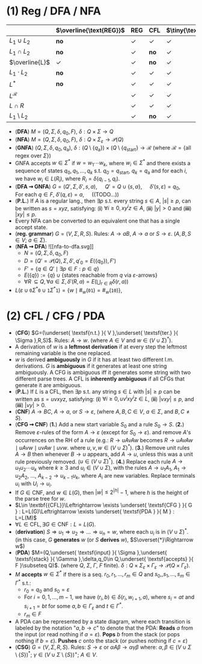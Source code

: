 # (1) Reg / DFA / NFA 

|                    | $\overline{\text{REG}}$ | $\text{REG}$ | $\text{CFL}$ | $\tiny{\text{DEC.}}$ | $\tiny{\text{REC.}}$ | $\text{P}$ | $\text{NP}$ | $\text{NPC}$ |
| ------------------ | ----------------------- | ------------ | ------------ | -------------------- | -------------------- | ---------- | ----------- | ------------ |
| $L_{1}\cup L_{2}$  | **no**                  | ✓            | ✓            | ✓                    | ✓                    | ✓          | ✓           | **no**       |
| $L_{1}\cap L_{2}$  | **no**                  | ✓            | **no**       | ✓                    | ✓                    | ✓          | ✓           | **no**       |
| $\overline{L}$     | ✓                       | ✓            | **no**       | ✓                    | **no**               | ✓          | $?$         | $?$          |
| $L_{1}\cdot L_{2}$ | **no**                  | ✓            | ✓            | ✓                    | ✓                    | ✓          | ✓           | **no**       |
| $L^*$              | **no**                  | ✓            | ✓            | ✓                    | ✓                    | ✓          | ✓           | **no**       |
| $L^\mathcal{R}$    |                         | ✓            | ✓            | ✓                    | ✓                    | ✓          |             |              |
| $L\cap R$          |                         | ✓            | ✓            | ✓                    | ✓                    | ✓          |             |              |
| $L_1\setminus L_2$ |                         | ✓            | **no**       | ✓                    | **no**               | ✓          | $?$         |              |

- (**DFA**) $M=(Q,\Sigma,\delta,q_0,F)$, $\delta:Q\times\Sigma\to Q$
- (**NFA**) $M=(Q,\Sigma,\delta,q_0,F)$, $\delta:Q\times \Sigma_\varepsilon \to \mathcal{P}(Q)$
- (**GNFA**) $(Q,\Sigma,\delta,q_{0},q_{\text{a}})$, $\delta:(Q\setminus \{q_{\text{a}}\})\times(Q\setminus \{q_{\text{start}}\}\longrightarrow\mathcal{R}$ (where $\mathcal{R}=\{ \text{all regex over } \Sigma\}$)
- GNFA accepts $w\in\Sigma^*$ if $w=w_{1}\cdots w_{k}$, where $w_{i}\in\Sigma^*$ and there exists a sequence of states $q_{0},q_{1},\dots,q_{k}$ s.t. $q_{0}=q_{\text{start}}$, $q_{k}=q_{\text{a}}$ and for each $i$, we have $w_i\in L(R_{i})$, where $R_{i}=\delta(q_{i-1},q_{i})$.
- (**DFA $\rightsquigarrow$ GNFA**) $G=(Q',\Sigma,\delta',s,a),\quad$ $Q'=Q\cup\{s,a\},\quad$ $\delta'(s,\varepsilon)=q_{0},\quad$ For each $q\in F$, $\delta'(q,\varepsilon)=a,\quad$ ((TODO...))
- (**P.L.**) If $\displaystyle A$ is a regular lang., then $\exists p$ s.t. every string $s\in A$, $|s|\geq p$, can be written as $s=xyz$, satisfying: (**i**) $\forall i\geq 0, xy^iz\in A$, (**ii**) $|y|>0$ and (**iii**) $|xy|\leq p$.
- Every NFA can be converted to an equivalent one that has a single accept state.
- (**reg. grammar**) $G=(V,\Sigma,R,S)$. Rules: $A\to aB$, $A\to a$ or $S\to \varepsilon$. ($A,B,S\in V$; $a\in \Sigma$).
- (**NFA $\rightsquigarrow$ DFA**) ![[nfa-to-dfa.svg]]
	- $N=(Q,\Sigma,\delta,q_{0},F)$
	- $D=(Q'=\mathcal{P}(Q),\Sigma,\delta',q'_{0}=E(\{q_{0}\}),F')$
	- $F'=\{ q\in Q' \mid \exists p\in F:p\in q \}$
	- $E(\{q\}):=\{ q \}\cup\{ \text{states reachable from }q\text{ via }\varepsilon \text{-arrows} \}$
	- $\displaystyle\forall R\,\subseteq Q, \forall a\in\Sigma, \delta'(R, a) = E\left( \bigcup_{r \in R} \delta(r, a) \right)$
- $L(\varepsilon \cup \texttt{0}\Sigma^*\texttt{0} \cup \texttt{1}\Sigma^*\texttt{1})=\{ w\mid \#_{w}(\texttt{01})=\#_{w}(\texttt{10}) \},$ 


# (2) CFL / CFG / PDA  

- (**CFG**) $G=(\underset{ \textsf{n.t.} }{ V },\underset{ \textsf{ter.} }{ \Sigma },R,S)$. Rules: $A\to w$. (where $A\in V$ and $w\in (V\cup \Sigma)^*$).
- A derivation of $w$ is a **leftmost derivation** if at every step the leftmost remaining variable is the one replaced.
- $w$ is derived **ambiguously** in $G$ if it has at least two different l.m. derivations. $G$ is **ambiguous** if it generates at least one string ambiguously. A CFG is ambiguous iff it generates some string with two different parse trees. A CFL is **inherently ambiguous** if all CFGs that generate it are ambiguous.
- (**P.L.**) If $L$ is a CFL, then $\exists p$ s.t. any string $s\in L$ with $|s|\geq p$ can be written as $s=uvxyz$, satisfying: (**i**) $\forall i\geq 0,uv^ixy^iz\in L$, (**ii**) $|vxy|\leq p$, and (**iii**) $|vy|>0$.
- (**CNF**) $A\to BC$, $A\to a$, or $S\to \varepsilon$, (where $A,B,C\in V$, $a\in \Sigma$, and $B,C\neq S$).
- (**CFG $\rightsquigarrow$ CNF**) (**1.**) Add a new start variable $S_0$ and a rule $S_0\to S$. (**2.**) Remove $\varepsilon$-rules of the form $A\to \varepsilon$ (except for $S_0\to \varepsilon$). and remove $A$'s occurrences on the RH of a rule (e.g.: $R\to uAvAw$ becomes $R\to uAvAw \mid uAvw \mid uvAw \mid uvw$. where $u,v,w\in (V\cup \Sigma)^*$). (**3.**) Remove unit rules $A\to B$ then whenever $B\to u$ appears, add $A\to u$, unless this was a unit rule previously removed. ($u\in (V\cup \Sigma)^*$). (**4.**) Replace each rule $A\to u_1u_2\cdots u_k$ where $k\geq 3$ and $u_i\in (V\cup \Sigma)$, with the rules $A\to u_1A_1$, $A_1\to u_2A_2$, ..., $A_{k-2}\to u_{k-1}u_k$, where $A_i$ are new variables. Replace terminals $u_i$ with $U_i\to u_i$.
- If $G \in \textsf{CNF}$, and $w\in L(G)$, then $|w|\leq 2^{|h|}-1$, where $h$ is the height of the parse tree for $w$.
- $L\in \textbf{{CFL}}\Leftrightarrow \exists \underset{ \textsf{CFG } }{ G } : L=L(G)\Leftrightarrow \exists \underset{ \textsf{PDA } }{ M } : L=L(M)$
- $\forall L\in \textsf{CFL}, \exists G \in \textsf{CNF} : L=L(G)$.
- (**derivation**) $S\Rightarrow u_1\Rightarrow u_2\Rightarrow \dots \Rightarrow u_n = w$, where each $u_i$ is in $(V\cup \Sigma)^*$. (in this case, $G$ **generates** $w$ (or $S$ **derives** $w$), $S\overset{*}\Rightarrow w$)
- (**PDA**) $M=(Q,\underset{ \textsf{input} }{ \Sigma },\underset{ \textsf{stack} }{ \Gamma },\delta,q_0\in Q,\underset{ \textsf{accepts} }{ F }\subseteq Q)$. (where $Q$, $\Sigma$, $\Gamma$, $F$ finite). $\delta:Q\times \Sigma_\varepsilon\times \Gamma_\varepsilon\longrightarrow \mathcal{P}(Q\times \Gamma_\varepsilon)$.
- $M$ **accepts** $w\in \Sigma^*$ if there is a seq. $r_0,r_1,\dots,r_m\in Q$ and $s_0,,s_1,\dots,s_m\in \Gamma^*$ s.t.:
	- $r_0=q_0$ and $s_0=\varepsilon$
	- For $i=0,1,\dots,m-1$, we have $(r_i,b)\in\delta(r_{i},w_{i+1},a)$, where $s_i=at$ and $s_{i+1}=bt$ for some $a,b\in \Gamma_\varepsilon$ and $t\in \Gamma^*$.
	- $r_m\in F$
- A PDA can be represented by a state diagram, where each transition is labeled by the notation "$a,b\to c$" to denote that the PDA: **Reads** $a$ from the input (or read nothing if $a=\varepsilon$). **Pops** $b$ from the stack (or pops nothing if $b=\varepsilon$). **Pushes** $c$ onto the stack (or pushes nothing if $c=\varepsilon$)
- (**CSG**) $\displaystyle {\textstyle G=(V,\Sigma,R,S)}$. Rules: $S\to \varepsilon$ or $\alpha A\beta \to \alpha \gamma \beta$ where: $\displaystyle \alpha ,\beta \in (V\cup \Sigma \setminus \{S\})^*$; $\gamma \in (V\cup  \Sigma  \setminus \{S\})^+$; $\displaystyle A\in V$.




